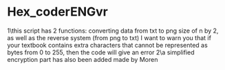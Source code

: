 # Hex_coderENGvr
1\this script has 2 functions: converting data from txt to png size of n by 2, as well as the reverse system (from png to txt) I want to warn you that if your textbook contains extra characters that cannot be represented as bytes from 0 to 255, then the code will give an error
2\a simplified encryption part has also been added
made by Moren
